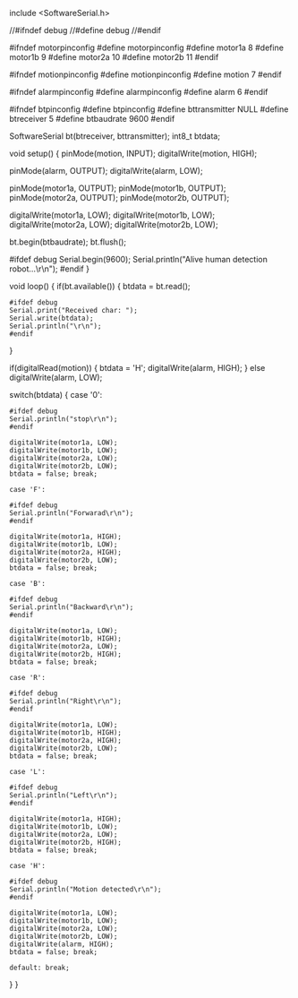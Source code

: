 include <SoftwareSerial.h>

//#ifndef debug
//#define debug
//#endif 

#ifndef motorpinconfig
#define motorpinconfig
#define motor1a 8
#define motor1b 9
#define motor2a 10
#define motor2b 11
#endif

#ifndef motionpinconfig
#define motionpinconfig
#define motion 7
#endif

#ifndef alarmpinconfig
#define alarmpinconfig
#define alarm 6
#endif 

#ifndef btpinconfig
#define btpinconfig
#define bttransmitter NULL
#define btreceiver    5
#define btbaudrate    9600
#endif 

SoftwareSerial bt(btreceiver, bttransmitter);
int8_t btdata;

void setup()
{
  pinMode(motion, INPUT);
  digitalWrite(motion, HIGH);

  pinMode(alarm, OUTPUT);
  digitalWrite(alarm, LOW);

  pinMode(motor1a, OUTPUT);
  pinMode(motor1b, OUTPUT);
  pinMode(motor2a, OUTPUT);
  pinMode(motor2b, OUTPUT);

  digitalWrite(motor1a, LOW);
  digitalWrite(motor1b, LOW);
  digitalWrite(motor2a, LOW);
  digitalWrite(motor2b, LOW);

  bt.begin(btbaudrate);
  bt.flush();

  #ifdef debug
  Serial.begin(9600);
  Serial.println("Alive human detection robot...\r\n");
  #endif 
}

void loop()
{
  if(bt.available()) 
  {
    btdata = bt.read();

    #ifdef debug
    Serial.print("Received char: ");
    Serial.write(btdata);
    Serial.println("\r\n");
    #endif 
  }

  if(digitalRead(motion))
  {
    btdata = 'H';
    digitalWrite(alarm, HIGH);
  }
  else digitalWrite(alarm, LOW);

  switch(btdata)
  {
    case '0':

    #ifdef debug
    Serial.println("stop\r\n");
    #endif 
    
    digitalWrite(motor1a, LOW);
    digitalWrite(motor1b, LOW);
    digitalWrite(motor2a, LOW);
    digitalWrite(motor2b, LOW);
    btdata = false; break;

    case 'F':

    #ifdef debug
    Serial.println("Forwarad\r\n");
    #endif 
    
    digitalWrite(motor1a, HIGH);
    digitalWrite(motor1b, LOW);
    digitalWrite(motor2a, HIGH);
    digitalWrite(motor2b, LOW);
    btdata = false; break;

    case 'B':

    #ifdef debug
    Serial.println("Backward\r\n");
    #endif
    
    digitalWrite(motor1a, LOW);
    digitalWrite(motor1b, HIGH);
    digitalWrite(motor2a, LOW);
    digitalWrite(motor2b, HIGH);
    btdata = false; break;

    case 'R':

    #ifdef debug
    Serial.println("Right\r\n");
    #endif 
    
    digitalWrite(motor1a, LOW);
    digitalWrite(motor1b, HIGH);
    digitalWrite(motor2a, HIGH);
    digitalWrite(motor2b, LOW);
    btdata = false; break;

    case 'L':

    #ifdef debug
    Serial.println("Left\r\n");
    #endif 
    
    digitalWrite(motor1a, HIGH);
    digitalWrite(motor1b, LOW);
    digitalWrite(motor2a, LOW);
    digitalWrite(motor2b, HIGH);
    btdata = false; break;

    case 'H':

    #ifdef debug
    Serial.println("Motion detected\r\n");
    #endif 
    
    digitalWrite(motor1a, LOW);
    digitalWrite(motor1b, LOW);
    digitalWrite(motor2a, LOW);
    digitalWrite(motor2b, LOW);
    digitalWrite(alarm, HIGH);
    btdata = false; break;

    default: break;
  }
}
